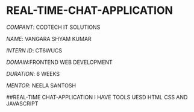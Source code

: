 # REAL-TIME-CHAT-APPLICATION

*COMPANT*: CODTECH IT SOLUTIONS

*NAME*: VANGARA SHYAM KUMAR

*INTERN ID*: CT6WUCS

*DOMAIN*:FRONTEND WEB DEVELOPMENT

*DURATION*: 6 WEEKS

*MENTOR*: NEELA SANTOSH

##REAL-TIME CHAT-APPLICATION I HAVE TOOLS UESD HTML CSS AND JAVASCRIPT
